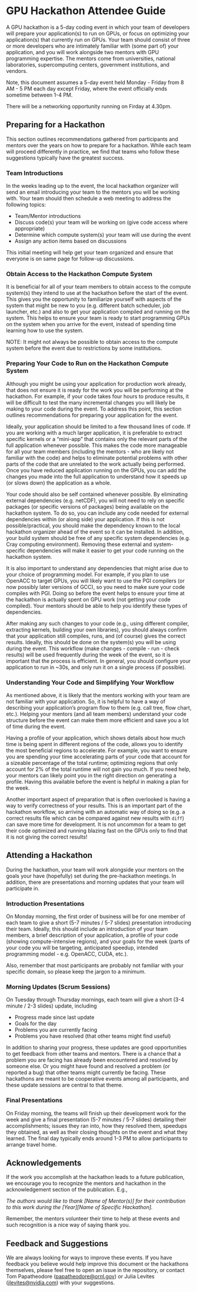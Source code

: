 # GPU Hackathon Attendee Guide
A GPU hackathon is a 5-day coding event in which your team of developers will prepare your
application(s) to run on GPUs, or focus on optimizing your application(s) that currently run on GPUs. Your team should consist of three or more developers who are intimately familiar with (some part of) your application, and you will work alongside two mentors with GPU
programming expertise. The mentors come from universities, national laboratories,
supercomputing centers, government institutions, and vendors.

Note, this document assumes a 5-day event held Monday - Friday from 8 AM - 5 PM each day
except Friday, where the event officially ends sometime between 1-4 PM.

There will be a networking opportunity running on Firday at 4.30pm.

## Preparing for a Hackathon
This section outlines recommendations gathered from participants and mentors over the years
on how to prepare for a hackathon. While each team will proceed differently in practice, we find that teams who follow these suggestions typically have the greatest success.

### Team Introductions
In the weeks leading up to the event, the local hackathon organizer will send an email
introducing your team to the mentors you will be working with. Your team should then schedule a web meeting to address the following topics:

* Team/Mentor introductions
* Discuss code(s) your team will be working on (give code access where appropriate)
* Determine which compute system(s) your team will use during the event
* Assign any action items based on discussions

This initial meeting will help get your team organized and ensure that everyone is on same page for follow-up discussions.

### Obtain Access to the Hackathon Compute System
It is beneficial for all of your team members to obtain access to the compute system(s) they
intend to use at the hackathon before the start of the event. This gives you the opportunity to familiarize yourself with aspects of the system that might be new to you (e.g. different batch scheduler, job launcher, etc.) and also to get your application compiled and running on the system. This helps to ensure your team is ready to start programming GPUs on the system when you arrive for the event, instead of spending time learning how to use the system.

NOTE: It might not always be possible to obtain access to the compute system before the event due to restrictions by some institutions.

### Preparing Your Code to Run on the Hackathon Compute System
Although you might be using your application for production work already, that does not ensure it is ready for the work you will be performing at the hackathon. For example, if your code takes four hours to produce results, it will be difficult to test the many incremental changes you will likely be making to your code during the event. To address this point, this section outlines recommendations for preparing your application for the event.

Ideally, your application should be limited to a few thousand lines of code. If you are working with a much larger application, it is preferable to extract specific kernels or a “mini-app” that contains only the relevant parts of the full application whenever possible. This makes the code more manageable for all your team members (including the mentors - who are likely not familiar with the code) and helps to eliminate potential problems with other parts of the code that are unrelated to the work actually being performed. Once you have reduced application running on the GPUs, you can add the changes you made into the full application to understand how it speeds up (or slows down) the application as a whole.

Your code should also be self contained whenever possible. By eliminating external
dependencies (e.g. netCDF), you will not need to rely on specific packages (or specific versions of packages) being available on the hackathon system. To do so, you can include any code needed for external dependencies within (or along side) your application. If this is not possible/practical, you should make the dependency known to the local hackathon organizer ahead of the event so it can be installed. In addition, your build system should be free of any specific system dependencies (e.g. Cray computing environment). Removing these external and system-specific dependencies will make it easier to get your code running on the hackathon system.

It is also important to understand any dependencies that might arise due to your choice of
programming model. For example, if you plan to use OpenACC to target GPUs, you will likely
want to use the PGI compilers (or now possibly later versions of GCC), so you need to make
sure your code compiles with PGI. Doing so before the event helps to ensure your time at the
hackathon is actually spent on GPU work (not getting your code compiled). Your mentors
should be able to help you identify these types of dependencies.

After making any such changes to your code (e.g., using different compiler, extracting kernels, building your own libraries), you should always confirm that your application still compiles, runs, and (of course) gives the correct results. Ideally, this should be done on the system(s) you will be using during the event. This workflow (make changes - compile - run - check results) will be used frequently during the week of the event, so it is important that the process is efficient. In general, you should configure your application to run in ~30s, and only run it on a single process (if possible).

### Understanding Your Code and Simplifying Your Workflow 
As mentioned above, it is likely that the mentors working with your team are not familiar with your application. So, it is helpful to have a way of describing your application’s program flow to them (e.g. call tree, flow chart, etc.). Helping your mentors (and all team members) understand your code structure before the event can make them more efficient and save you a lot of time during the event.

Having a profile of your application, which shows details about how much time is being spent in different regions of the code, allows you to identify the most beneficial regions to accelerate. For example, you want to ensure you are spending your time accelerating parts of your code that account for a sizeable percentage of the total runtime; optimizing regions that only account for 2% of the total runtime will not gain you much. If you need help, your mentors can likely point you in the right direction on generating a profile. Having this available before the event is helpful in making a plan for the week.

Another important aspect of preparation that is often overlooked is having a way to verify
correctness of your results. This is an important part of the hackathon workflow, so arriving with an automatic way of doing so (e.g. a correct results file which can be compared against new results with `diff`) can save more time for development. It is not uncommon for a team to get their code optimized and running blazing fast on the GPUs only to find that it is not giving the correct results!

## Attending a Hackathon
During the hackathon, your team will work alongside your mentors on the goals your have
(hopefully) set during the pre-hackathon meetings. In addition, there are presentations and
morning updates that your team will participate in.

### Introduction Presentations
On Monday morning, the first order of business will be for one member of each team to give a
short (5-7 minutes / 5-7 slides) presentation introducing their team. Ideally, this should include an introduction of your team members, a brief description of your application, a profile of your code (showing compute-intensive regions), and your goals for the week (parts of your code you will be targeting, anticipated speedup, intended programming model - e.g. OpenACC, CUDA, etc.).

Also, remember that most participants are probably not familiar with your specific domain, so please keep the jargon to a minimum.

### Morning Updates (Scrum Sessions)
On Tuesday through Thursday mornings, each team will give a short (3-4 minute / 2-3 slides)
update, including

* Progress made since last update
* Goals for the day
* Problems you are currently facing
* Problems you have resolved (that other teams might find useful)

In addition to sharing your progress, these updates are good opportunities to get feedback from other teams and mentors. There is a chance that a problem you are facing has already been encountered and resolved by someone else. Or you might have found and resolved a problem (or reported a bug) that other teams might currently be facing. These hackathons are meant to be cooperative events among all participants, and these update sessions are central to that theme.

### Final Presentations
On Friday morning, the teams will finish up their development work for the week and give a final presentation (5-7 minutes / 5-7 slides) detailing their accomplishments; issues they ran into, how they resolved them, speedups they obtained, as well as their closing thoughts on the event and what they learned. The final day typically ends around 1-3 PM to allow participants to arrange travel home.

## Acknowledgements
If the work you accomplish at the hackathon leads to a future publication, we encourage you to recognize the mentors and hackathon in the acknowledgement section of the publication. E.g.,

*The authors would like to thank [Name of Mentor(s)] for their contribution to this
work during the [Year][Name of Specific Hackathon].*

Remember, the mentors volunteer their time to help at these events and such recognition is a
nice way of saying thank you.

## Feedback and Suggestions
We are always looking for ways to improve these events. If you have feedback you believe
would help improve this document or the hackathons themselves, please feel free to open an issue in the repository, or contact Tom Papatheodore (papatheodore@ornl.gov) or Julia Levites (jlevites@nvidia.com) with your suggestions.
